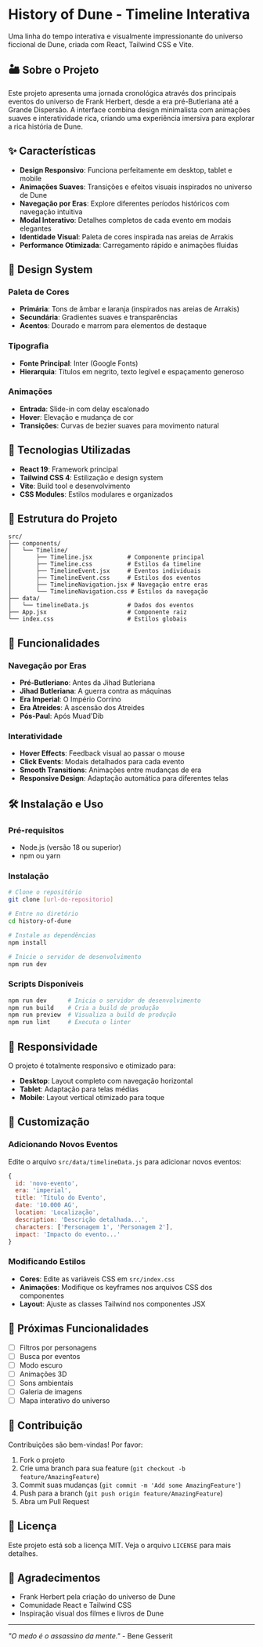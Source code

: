 # History of Dune - Timeline Interativa

Uma linha do tempo interativa e visualmente impressionante do universo ficcional de Dune, criada com React, Tailwind CSS e Vite.

## 🏜️ Sobre o Projeto

Este projeto apresenta uma jornada cronológica através dos principais eventos do universo de Frank Herbert, desde a era pré-Butleriana até a Grande Dispersão. A interface combina design minimalista com animações suaves e interatividade rica, criando uma experiência imersiva para explorar a rica história de Dune.

## ✨ Características

- **Design Responsivo**: Funciona perfeitamente em desktop, tablet e mobile
- **Animações Suaves**: Transições e efeitos visuais inspirados no universo de Dune
- **Navegação por Eras**: Explore diferentes períodos históricos com navegação intuitiva
- **Modal Interativo**: Detalhes completos de cada evento em modais elegantes
- **Identidade Visual**: Paleta de cores inspirada nas areias de Arrakis
- **Performance Otimizada**: Carregamento rápido e animações fluidas

## 🎨 Design System

### Paleta de Cores
- **Primária**: Tons de âmbar e laranja (inspirados nas areias de Arrakis)
- **Secundária**: Gradientes suaves e transparências
- **Acentos**: Dourado e marrom para elementos de destaque

### Tipografia
- **Fonte Principal**: Inter (Google Fonts)
- **Hierarquia**: Títulos em negrito, texto legível e espaçamento generoso

### Animações
- **Entrada**: Slide-in com delay escalonado
- **Hover**: Elevação e mudança de cor
- **Transições**: Curvas de bezier suaves para movimento natural

## 🚀 Tecnologias Utilizadas

- **React 19**: Framework principal
- **Tailwind CSS 4**: Estilização e design system
- **Vite**: Build tool e desenvolvimento
- **CSS Modules**: Estilos modulares e organizados

## 📁 Estrutura do Projeto

```
src/
├── components/
│   └── Timeline/
│       ├── Timeline.jsx          # Componente principal
│       ├── Timeline.css          # Estilos da timeline
│       ├── TimelineEvent.jsx     # Eventos individuais
│       ├── TimelineEvent.css     # Estilos dos eventos
│       ├── TimelineNavigation.jsx # Navegação entre eras
│       └── TimelineNavigation.css # Estilos da navegação
├── data/
│   └── timelineData.js           # Dados dos eventos
├── App.jsx                       # Componente raiz
└── index.css                     # Estilos globais
```

## 🎯 Funcionalidades

### Navegação por Eras
- **Pré-Butleriano**: Antes da Jihad Butleriana
- **Jihad Butleriana**: A guerra contra as máquinas
- **Era Imperial**: O Império Corrino
- **Era Atreides**: A ascensão dos Atreides
- **Pós-Paul**: Após Muad'Dib

### Interatividade
- **Hover Effects**: Feedback visual ao passar o mouse
- **Click Events**: Modais detalhados para cada evento
- **Smooth Transitions**: Animações entre mudanças de era
- **Responsive Design**: Adaptação automática para diferentes telas

## 🛠️ Instalação e Uso

### Pré-requisitos
- Node.js (versão 18 ou superior)
- npm ou yarn

### Instalação
```bash
# Clone o repositório
git clone [url-do-repositorio]

# Entre no diretório
cd history-of-dune

# Instale as dependências
npm install

# Inicie o servidor de desenvolvimento
npm run dev
```

### Scripts Disponíveis
```bash
npm run dev      # Inicia o servidor de desenvolvimento
npm run build    # Cria a build de produção
npm run preview  # Visualiza a build de produção
npm run lint     # Executa o linter
```

## 📱 Responsividade

O projeto é totalmente responsivo e otimizado para:

- **Desktop**: Layout completo com navegação horizontal
- **Tablet**: Adaptação para telas médias
- **Mobile**: Layout vertical otimizado para toque

## 🎨 Customização

### Adicionando Novos Eventos
Edite o arquivo `src/data/timelineData.js` para adicionar novos eventos:

```javascript
{
  id: 'novo-evento',
  era: 'imperial',
  title: 'Título do Evento',
  date: '10.000 AG',
  location: 'Localização',
  description: 'Descrição detalhada...',
  characters: ['Personagem 1', 'Personagem 2'],
  impact: 'Impacto do evento...'
}
```

### Modificando Estilos
- **Cores**: Edite as variáveis CSS em `src/index.css`
- **Animações**: Modifique os keyframes nos arquivos CSS dos componentes
- **Layout**: Ajuste as classes Tailwind nos componentes JSX

## 🔮 Próximas Funcionalidades

- [ ] Filtros por personagens
- [ ] Busca por eventos
- [ ] Modo escuro
- [ ] Animações 3D
- [ ] Sons ambientais
- [ ] Galeria de imagens
- [ ] Mapa interativo do universo

## 🤝 Contribuição

Contribuições são bem-vindas! Por favor:

1. Fork o projeto
2. Crie uma branch para sua feature (`git checkout -b feature/AmazingFeature`)
3. Commit suas mudanças (`git commit -m 'Add some AmazingFeature'`)
4. Push para a branch (`git push origin feature/AmazingFeature`)
5. Abra um Pull Request

## 📄 Licença

Este projeto está sob a licença MIT. Veja o arquivo `LICENSE` para mais detalhes.

## 🙏 Agradecimentos

- Frank Herbert pela criação do universo de Dune
- Comunidade React e Tailwind CSS
- Inspiração visual dos filmes e livros de Dune

---

*"O medo é o assassino da mente."* - Bene Gesserit
